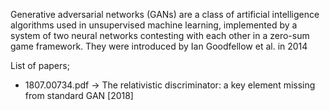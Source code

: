 Generative adversarial networks (GANs) are a class of artificial intelligence algorithms used in unsupervised machine learning, 
implemented by a system of two neural networks contesting with each other in a zero-sum game framework. 
They were introduced by Ian Goodfellow et al. in 2014

List of papers;
- 1807.00734.pdf -> The relativistic discriminator: a key element missing from standard GAN [2018]



